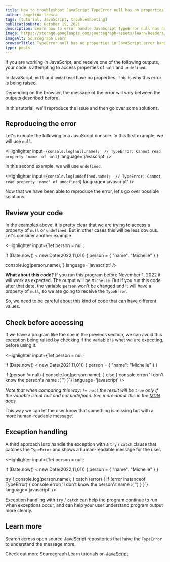 ```yaml
---
title: How to troubleshoot JavaScript TypeError null has no properties
author: angelina-tresca
tags: [tutorial, JavaScript, troubleshooting]
publicationDate: October 19, 2021
description: Learn how to error handle JavaScript TypeError null has no properties
image: https://storage.googleapis.com/sourcegraph-assets/learn/headers/sourcegraph-learn-header.png
imageAlt: Sourcegraph Learn
browserTitle: TypeError null has no properties in JavaScript error handling
type: posts
---
```


If you are working in JavaScript, and receive one of the following outputs, your code is attempting to access properties of `null` and `undefined`.

<Highlighter
input='TypeError: null has no properties 
TypeError: undefined has no properties 
TypeError: Cannot read property {x} of null
TypeError: Cannot read property {x} of undefined
TypeError: Unable to get property {x} of undefined or null reference'
language='javascript'
/>

In JavaScript, `null` and `undefined` have no properties. This is why this error is being raised.

Depending on the browser, the message of the error will vary between the outputs described before.

In this tutorial, we'll reproduce the issue and then go over some solutions.

## Reproducing the error

Let's execute the following in a JavaScript console. In this first example, we will use `null`.

<Highlighter
input={`console.log(null.name);  // TypeError: Cannot read property 'name' of null`}
language='javascript'
/>

In this second example, we will use `undefined`.

<Highlighter
input={`console.log(undefined.name);  // TypeError: Cannot read property 'name' of undefined`}
language='javascript'
/>

Now that we have been able to reproduce the error, let's go over possible solutions.

## Review your code

In the examples above, it is pretty clear that we are trying to access a property of `null` or `undefined`. But in other cases this will be less obvious. Let's consider another example.

<Highlighter
input={`let person = null;
 
if (Date.now() < new Date(2022,11,01)) {
    person = {
        "name": "Michelle"
    }
}
 
console.log(person.name);`}
language='javascript'
/>

**What about this code?** If you run this program before November 1, 2022 it will work as expected. The output will be `Michelle`. 
But if you run this code after that date, the variable `person` won't be changed and it will have a property of `null`, so we are going to receive the `TypeError`.

So, we need to be careful about this kind of code that can have different values.

## Check before accessing

If we have a program like the one in the previous section, we can avoid this exception being raised by checking if the variable is what we are expecting, before using it.

<Highlighter
input={`let person = null;
 
if (Date.now() < new Date(2021,11,01)) {
    person = {
        "name": "Michelle"
    }
}
 
if (person != null) {
    console.log(person.name);
} else {
    console.error("I don't know the person's name :( ")
}`}
language='javascript'
/>

*Note that when comparing this way: `!= null` the result will be `true` only if the variable is not null and not undefined. See more about this in the [MDN docs](https://developer.mozilla.org/en-US/docs/Web/JavaScript/Reference/Global_Objects/null#difference_between_null_and_undefined).*

This way we can let the user know that something is missing but with a more human-readable message.

## Exception handling

A third approach is to handle the exception with a `try` / `catch` clause that catches the `TypeError` and shows a human-readable message for the user.

<Highlighter
input={`let person = null;
 
if (Date.now() < new Date(2022,11,01)) {
    person = {
        "name": "Michelle"
    }
}
 
try {
    console.log(person.name);
} catch (error) {
    if (error instanceof TypeError) {
        console.error("I don't know the person's name :( ")
    }
}`}
language='javascript'
/>

Exception handling with `try` / `catch` can help the program continue to run when exceptions occur, and can help your user understand program output more clearly.

## Learn more

Search across open source JavaScript repositories that have the `TypeError` to understand the message more.

<SourcegraphSearch query="TypeError: null has no properties lang:js" patternType="literal"/>

Check out more Sourcegraph Learn tutorials on [JavaScript](https://learn.sourcegraph.com/tags/javascript).
